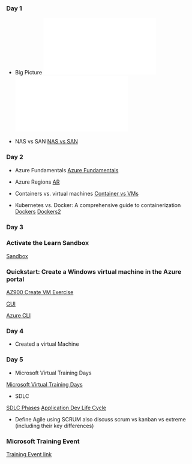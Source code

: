 ### Day 1

- Big Picture
![Pic-1](/Big%20Picture-Arc.pdf)
![Pic-2](/Big%20Picture-Arc2.pdf)


- NAS vs SAN
[NAS vs SAN](https://www.backblaze.com/blog/whats-the-diff-nas-vs-san/)

### Day 2

- Azure Fundamentals
[Azure Fundamentals](https://learn.microsoft.com/en-us/credentials/certifications/azure-fundamentals/?practice-assessment-type=certification)

- Azure Regions
[AR](https://cswsolutions.com/blog/posts/2021/september/azure-regions-what-they-are-why-they-matter/)

- Containers vs. virtual machines
[Container vs VMs](https://www.atlassian.com/microservices/cloud-computing/containers-vs-vms)

- Kubernetes vs. Docker: A comprehensive guide to containerization
[Dockers](https://www.atlassian.com/microservices/microservices-architecture/kubernetes-vs-docker)
[Dockers2](https://www.paloaltonetworks.ca/cyberpedia/kubernetes-docker)

### Day 3

### Activate the Learn Sandbox

[Sandbox](https://learn.microsoft.com/en-us/training/modules/describe-core-architectural-components-of-azure/4-exercise-explore-learn-sandbox?ns-enrollment-type=learningpath&ns-enrollment-id=learn.wwl.azure-fundamentals-describe-azure-architecture-services)

### Quickstart: Create a Windows virtual machine in the Azure portal


[AZ900 Create VM Exercise](https://learn.microsoft.com/en-us/training/modules/create-windows-virtual-machine-in-azure/3-exercise-create-a-vm)

[GUI](https://learn.microsoft.com/en-us/azure/virtual-machines/windows/quick-create-portal)

[Azure CLI](https://learn.microsoft.com/en-us/training/modules/describe-azure-compute-networking-services/3-exercise-create-azure-virtual-machine?ns-enrollment-type=learningpath&ns-enrollment-id=learn.wwl.azure-fundamentals-describe-azure-architecture-services)


### Day 4

- Created a virtual Machine

### Day 5

- Microsoft Virtual Training Days

[Microsoft Virtual Training Days](https://events.microsoft.com/en-us/mvtd?search=azure%20fundamentals&language=English&clientTimeZone=1&startTime=08:00&endTime=17:00)

- SDLC 

[SDLC Phases](https://www.geeksforgeeks.org/sdlc-models-types-phases-use/) 
[Application Dev Life Cycle](https://www.couchbase.com/blog/application-development-life-cycle/)

- Define Agile using SCRUM also discuss scrum vs kanban vs extreme (including their key differences)

### Microsoft Training Event
[Training Event link](https://www.microsoft.com/en-us/events/category/microsoft-virtual-training-days?filters=delivery-language%3Aenglish%2Ctopic%3Acloud-platform%2Cproduct%3Aazure&scenario=mvtd)